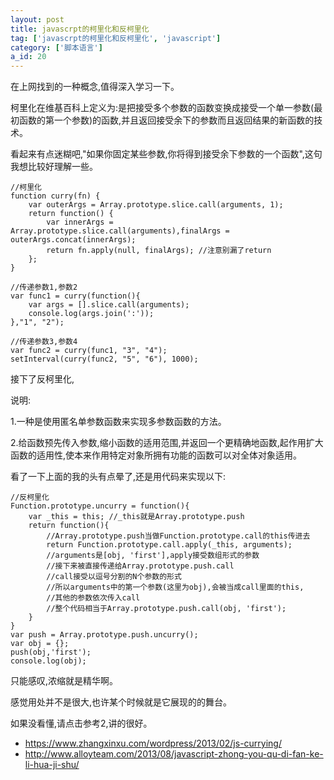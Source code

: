 ```yaml
---
layout: post
title: javascrpt的柯里化和反柯里化
tag: ['javascrpt的柯里化和反柯里化', 'javascript']
category: ['脚本语言']
a_id: 20
---
```


在上网找到的一种概念,值得深入学习一下。

柯里化在维基百科上定义为:是把接受多个参数的函数变换成接受一个单一参数(最初函数的第一个参数)的函数,并且返回接受余下的参数而且返回结果的新函数的技术。

看起来有点迷糊吧,"如果你固定某些参数,你将得到接受余下参数的一个函数",这句我想比较好理解一些。


```
//柯里化
function curry(fn) {
    var outerArgs = Array.prototype.slice.call(arguments, 1);
    return function() {
        var innerArgs = Array.prototype.slice.call(arguments),finalArgs = outerArgs.concat(innerArgs);
        return fn.apply(null, finalArgs); //注意别漏了return
    };
}
     
//传递参数1,参数2
var func1 = curry(function(){
    var args = [].slice.call(arguments);
    console.log(args.join(':'));
},"1", "2");
     
//传递参数3,参数4
var func2 = curry(func1, "3", "4");
setInterval(curry(func2, "5", "6"), 1000);
```

接下了反柯里化,

说明:

1.一种是使用匿名单参数函数来实现多参数函数的方法。

2.给函数预先传入参数,缩小函数的适用范围,并返回一个更精确地函数,起作用扩大函数的适用性,使本来作用特定对象所拥有功能的函数可以对全体对象适用。

看了一下上面的我的头有点晕了,还是用代码来实现以下:

```
//反柯里化
Function.prototype.uncurry = function(){
    var _this = this; //_this就是Array.prototype.push
    return function(){
        //Array.prototype.push当做Function.prototype.call的this传进去
        return Function.prototype.call.apply(_this, arguments);
        //arguments是[obj, 'first'],apply接受数组形式的参数
        //接下来被直接传递给Array.prototype.push.call
        //call接受以逗号分割的N个参数的形式
        //所以arguments中的第一个参数(这里为obj),会被当成call里面的this,
        //其他的参数依次传入call
        //整个代码相当于Array.prototype.push.call(obj, 'first');
    }
}
var push = Array.prototype.push.uncurry();
var obj = {};
push(obj,'first');
console.log(obj);
```

只能感叹,浓缩就是精华啊。

感觉用处并不是很大,也许某个时候就是它展现的的舞台。

如果没看懂,请点击参考2,讲的很好。

- https://www.zhangxinxu.com/wordpress/2013/02/js-currying/
- http://www.alloyteam.com/2013/08/javascript-zhong-you-qu-di-fan-ke-li-hua-ji-shu/
